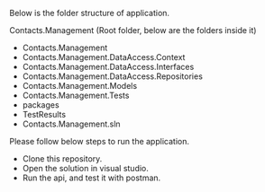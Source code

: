 Below is the folder structure of application.


Contacts.Management (Root folder, below are the folders inside it)
  - Contacts.Management
  - Contacts.Management.DataAccess.Context
  - Contacts.Management.DataAccess.Interfaces
  - Contacts.Management.DataAccess.Repositories
  - Contacts.Management.Models
  - Contacts.Management.Tests
  - packages
  - TestResults
  - Contacts.Management.sln
  
 Please follow below steps to run the application.
  - Clone this repository.
  - Open the solution in visual studio.
  - Run the api, and test it with postman.
